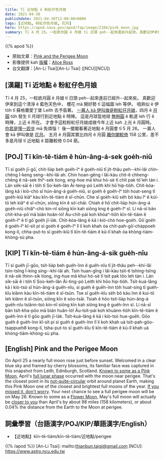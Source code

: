 ```yaml
---
title: Tī 近地點 ê 粉紅仔色月娘
date: 2021-04-30
publishdate: 2021-04-30T12:00:00+0800
tags: [近地點, 粉紅仔色月娘, 花月]
hero: https://apod.nasa.gov/apod/fap/image/2104/pink_moon.jpg
summary: Tī 4 月 25，一粒欲月圓 ê 月娘 tī 日頭 peh--起來進前升起來。真歡迎伊來到這个有清淨 ê 藍色天色中， 櫻花 mā 開好勢 tī 這幅圖 leh等伊。
---
```


{{% apod %}}

- 原始文章：[Pink and the Perigee Moon](https://apod.nasa.gov/apod/ap210430.html)
- 影像提供 kah [版權][copyright]：[Alice Ross](mailto:firstname.f.lastname@gmail.com)
- 台文翻譯：[An-Li Tsai][An-Li Tsai] ([NCU][NCU])

## [漢羅] Tī 近地點 ê 粉紅仔色月娘
Tī 4 月 25，一粒欲月圓 ê 月娘 tī 日頭 peh--起來進前已經升--起來矣。
真歡迎伊來到這个清淨 ê 藍色天色中， 櫻花 mā 開好勢 tī 這幅圖 leh 等伊。
咱熟似 ê 伊 to̍h tī 蘇格蘭愛丁堡 Leith 去予翕著。
[一寡人 kā 伊叫做是粉紅仔月娘][Known to some as a Pink Moon]，四月 ê [月圓][full lunar phase] to̍h 發生 tī 月球行到近地點 ê 時陣。
這是月球踅地球 [無夠圓][not-quite-circular] ê 軌道 leh 行 ê 時陣，上近 ê 所在。
才會予這粒粉紅仔月娘成做今年上近 kah 上光 ê 月圓時。
[你若是慢一跤步][If you missed it, don't worry] mā 免煩惱！
後一擺閣看著近地點 ê 月圓會 tī 5 月 26。
一寡人會 kā 伊叫做是 [花月][Flower Moon]。
五月 ê 月圓其實比四月 ê 月圓 [離你閣較倚][closer to you] 158 公里，差不多是月球 tī 近地點 ê 距離較倚 0.04 葩。



## [POJ] Tī kīn-tē-tiám ê hún-âng-á-sek goe̍h-niû
Tī sì goe̍h jī-gō͘, chi̍t-lia̍p beh goe̍h-îⁿ ê goe̍h-niû tī ji̍t-thâu peh--khí-lâi chìn-chêng Í-keng seng--khí-lâi ah.
Chin hoan-gêng i lâi-kàu chit-ê chheng-chēng ê nâ-sek thiⁿ-sek tiong, eng-hoe mā khui hó-sè tī chit pak tô͘ leh tán i.
Lán se̍k-sāi ê i to̍h tī So͘-keh-lân Ài-teng-pó Leith khì hō͘ hip-tio̍h.
Chi̍t-kóa-lâng kā i kiò-chò sī hún-âng-á goe̍h-niû, sì goe̍h ê goe̍h-îⁿ to̍h hoat-seng tī goe̍h-kiû kiâⁿ kàu kīn-tē-tiám ê sî-chūn.
Che sī goe̍h-kiû se̍h bô kàu îⁿ ê kúi-tō leh kiâⁿ ê sî-chūn, siōng kīn ê só͘-chāi.
Chiah ē hō͘ chit-lia̍p hún-âng-á goe̍h-niû chiâⁿ-chò kin-nî siōng kīn kah siōng kng ê goe̍h-îⁿ sî.
Lí nā-sī bān chi̍t-kha-pō͘ mā bián hoân-ló!
Āu-chi̍t-pái koh khòaⁿ-tio̍h kīn-tē-tiám ê goe̍h-îⁿ ē tī gō͘ goe̍h jī-la̍k.
Chi̍t-kóa-lâng ē kā i kiò-chò hoe-goe̍h.
Gō͘ goe̍h ê goe̍h-îⁿ kî-si̍t pí sì goe̍h ê goe̍h-îⁿ lî lí koh khah óa chi̍t-pah-gō͘-cha̍ppoeh kong-lí, chha-put-to sī goe̍h-kiû tī kīn-tē-tiám ê kū-lî khah óa khòng-tiám-khòng-sù pha.


## [KIP] Tī kīn-tē-tiám ê hún-âng-á-sik gue̍h-nîu
Tī sì gue̍h jī-gōo, tsi̍t-lia̍p beh gue̍h-înn ê gue̍h-nîu tī ji̍t-thâu peh--khí-lâi tsìn-tsîng Í-king sing--khí-lâi ah.
Tsin huan-gîng i lâi-kàu tsit-ê tshing-tsīng ê nâ-sik thinn-sik tiong, ing-hue mā khui hó-sè tī tsit pak tôo leh tán i.
Lán si̍k-sāi ê i to̍h tī Soo-keh-lân Ài-ting-pó Leith khì hōo hip-tio̍h.
Tsi̍t-kuá-lâng kā i kiò-tsò sī hún-âng-á gue̍h-nîu, sì gue̍h ê gue̍h-înn to̍h huat-sing tī gue̍h-kîu kiânn kàu kīn-tē-tiám ê sî-tsūn.
Tse sī gue̍h-kîu se̍h bô kàu înn ê kuí-tō leh kiânn ê sî-tsūn, siōng kīn ê sóo-tsāi.
Tsiah ē hōo tsit-lia̍p hún-âng-á gue̍h-nîu tsiânn-tsò kin-nî siōng kīn kah siōng kng ê gue̍h-înn sî.
Lí nā-sī bān tsi̍t-kha-pōo  mā bián huân-ló!
Āu-tsi̍t-pái koh khuànn-tio̍h kīn-tē-tiám ê gue̍h-înn ē tī gōo gue̍h jī-la̍k.
Tsi̍t-kuá-lâng ē kā i kiò-tsò hue-gue̍h.
Gōo gue̍h ê gue̍h-înn kî-si̍t pí sì gue̍h ê gue̍h-înn lî lí koh khah uá tsi̍t-pah-gōo-tsappueh8 kong-lí, tsha-put-to sī gue̍h-kîu tī kīn-tē-tiám ê kū-lî khah uá khòng-tiám-khòng-sù pha.


## [English] Pink and the Perigee Moon
On April 25 a nearly full moon rose just before sunset. Welcomed in a clear blue sky and framed by cherry blossoms, its familiar face was captured in this snapshot from Leith, Edinburgh, Scotland. [Known to some as a Pink Moon][Known to some as a Pink Moon], April's [full lunar phase][full lunar phase] occurred with the moon near perigee. That's the closest point in its [not-quite-circular][not-quite-circular] orbit around planet Earth, making this Pink Moon one of the closest and brightest full moons of the year. [If you missed it, don't worry][If you missed it, don't worry]. Your next chance to see a full perigee moon will be on May 26. Known to some as a [Flower Moon][Flower Moon], May's full moon will actually be [closer to you][closer to you] than April's by about 98 miles (158 kilometers), or about 0.04% the distance from the Earth to the Moon at perigee.
## 詞彙學習（台語漢字/POJ/KIP/華語漢字/English）

- 【近地點】kīn-tē-tiám/kīn-tē-tiám/近地點/perigee


{{% /apod %}}
[An-Li Tsai]: mailto:thianbun.taigi@gmail.com
[NCU]: https://www.astro.ncu.edu.tw

[copyright]: https://apod.nasa.gov/apod/fap/lib/about_apod.html#srapply

[Known to some as a Pink Moon]:https://solarsystem.nasa.gov/news/1818/the-next-full-moon-is-a-supermoon-pink-moon/
[full lunar phase]:https://solarsystem.nasa.gov/moons/earths-moon/lunar-phases-and-eclipses/
[not-quite-circular]:https://moon.nasa.gov/diy-moon-orbit/
[If you missed it, don't worry]:https://apod.nasa.gov/apod/ap201002.html
[Flower Moon]:https://apod.nasa.gov/apod/ap200509.html
[closer to you]:https://earthsky.org/astronomy-essentials/definition-perigee-apogee-close-and-far-moons
